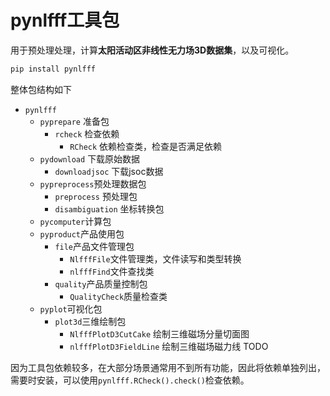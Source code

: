 # pynlfff工具包

用于预处理处理，计算**太阳活动区非线性无力场3D数据集**，以及可视化。

```bash
pip install pynlfff
```

整体包结构如下

+ `pynlfff`
  + `pyprepare`  准备包
    + `rcheck` 检查依赖
      + `RCheck` 依赖检查类，检查是否满足依赖
  + `pydownload` 下载原始数据
    + `downloadjsoc` 下载jsoc数据
  + `pypreprocess`预处理数据包
    + `preprocess` 预处理包
    + `disambiguation` 坐标转换包
  + `pycomputer`计算包
  + `pyproduct`产品使用包
    + `file`产品文件管理包
      + `NlfffFile`文件管理类，文件读写和类型转换
      + `nlfffFind`文件查找类
    + `quality`产品质量控制包
      + `QualityCheck`质量检查类
  + `pyplot`可视化包
    + `plot3d`三维绘制包
      + `NlfffPlotD3CutCake` 绘制三维磁场分量切面图
      + `nlfffPlotD3FieldLine` 绘制三维磁场磁力线 TODO

因为工具包依赖较多，在大部分场景通常用不到所有功能，因此将依赖单独列出，需要时安装，可以使用`pynlfff.RCheck().check()`检查依赖。
